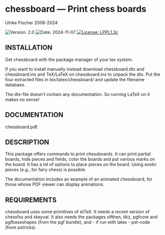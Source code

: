 # chessboard — Print chess boards

Ulrike Fischer 2006-2024

![Version: 2.0](https://img.shields.io/badge/current_version-2.0-blue.svg?style=flat-square)
![Date: 2024-11-07](https://img.shields.io/badge/date-2024--11--07-blue.svg?style=flat-square)
[![License: LPPL1.3c ](https://img.shields.io/badge/license-LPPL1.3c-blue.svg?style=flat-square)](https://ctan.org/license/lppl1.3c)



## INSTALLATION

Get chessboard with the package manager of your tex system. 

If you want to install manually instead
download chessboard.dtx and chessboard.ins and TeX/LaTeX on chessboard.ins to unpack the dtx.
Put the four extracted files in tex/latex/chessboard/ and update  the filename database.

The dtx-file doesn't contain any documentation.
So running LaTeX on it makes no sense!

## DOCUMENTATION

chessboard.pdf. 

## DESCRIPTION

This package offers commands to print chessboards. It can print partial boards, 
hide pieces and fields, color the boards and put various marks on the board. 
It has a lot of options to place pieces on the board. Using exotic pieces (e.g., for fairy chess) is possible.

The documentation includes an example of an animated chessboard, 
for those whose PDF viewer can display animations.

## REQUIREMENTS
chessboard uses some primitives of e\TeX. It needs a recent version
of chessfss and xkeyval. It also needs the packages xifthen, tikz, pgfcore and pgfbaseshapes (from the pgf bundle),
and - if run with latex - pst-node (from pstricks).
